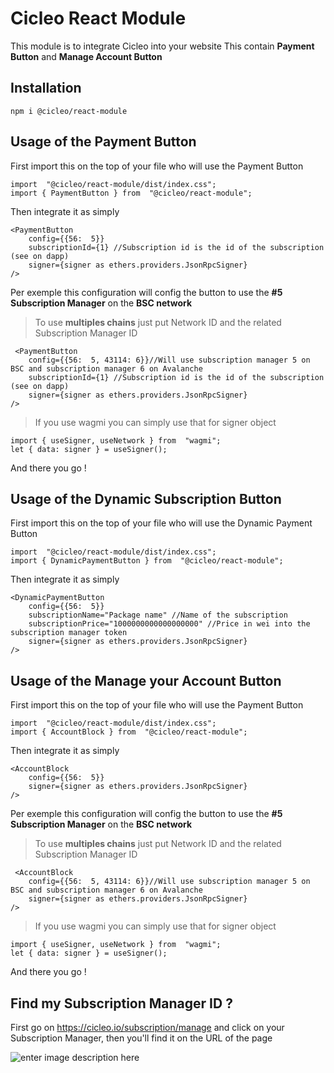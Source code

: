 # Cicleo React Module

This module is to integrate Cicleo into your website
This contain **Payment Button** and **Manage Account Button**

## Installation

    npm i @cicleo/react-module

## Usage of the Payment Button

First import this on the top of your file who will use the Payment Button

    import  "@cicleo/react-module/dist/index.css";
    import { PaymentButton } from  "@cicleo/react-module";

Then integrate it as simply 

    <PaymentButton
		config={{56:  5}}
		subscriptionId={1} //Subscription id is the id of the subscription (see on dapp)
		signer={signer as ethers.providers.JsonRpcSigner}
	/>

Per exemple this configuration will config the button to use the **#5 Subscription Manager** on the **BSC network**

> To use **multiples chains** just put Network ID and the related Subscription Manager ID

	 <PaymentButton
		config={{56:  5, 43114: 6}}//Will use subscription manager 5 on BSC and subscription manager 6 on Avalanche
		subscriptionId={1} //Subscription id is the id of the subscription (see on dapp)
		signer={signer as ethers.providers.JsonRpcSigner}
	/>
	
> If you use wagmi you can simply use that for signer object

	import { useSigner, useNetwork } from  "wagmi";
	let { data: signer } = useSigner();

And there you go !

## Usage of the Dynamic Subscription Button

First import this on the top of your file who will use the Dynamic Payment Button

    import  "@cicleo/react-module/dist/index.css";
    import { DynamicPaymentButton } from  "@cicleo/react-module";

Then integrate it as simply 

    <DynamicPaymentButton
		config={{56:  5}}
		subscriptionName="Package name" //Name of the subscription
        subscriptionPrice="1000000000000000000" //Price in wei into the subscription manager token
		signer={signer as ethers.providers.JsonRpcSigner}
	/>

## Usage of the Manage your Account Button


First import this on the top of your file who will use the Payment Button

    import  "@cicleo/react-module/dist/index.css";
    import { AccountBlock } from  "@cicleo/react-module";

Then integrate it as simply 

    <AccountBlock
		config={{56:  5}}
		signer={signer as ethers.providers.JsonRpcSigner}
	/>

Per exemple this configuration will config the button to use the **#5 Subscription Manager** on the **BSC network**

> To use **multiples chains** just put Network ID and the related Subscription Manager ID

	 <AccountBlock
		config={{56:  5, 43114: 6}}//Will use subscription manager 5 on BSC and subscription manager 6 on Avalanche
		signer={signer as ethers.providers.JsonRpcSigner}
	/>
> If you use wagmi you can simply use that for signer object

	import { useSigner, useNetwork } from  "wagmi";
	let { data: signer } = useSigner();

And there you go !

## Find my Subscription Manager ID ?

First go on https://cicleo.io/subscription/manage and click on your Subscription Manager, then you'll find it on the URL of the page

![enter image description here](https://cdn.discordapp.com/attachments/970759610476666910/1087367222793609296/CleanShot_2023-03-20_at_14.28.152x.png)
